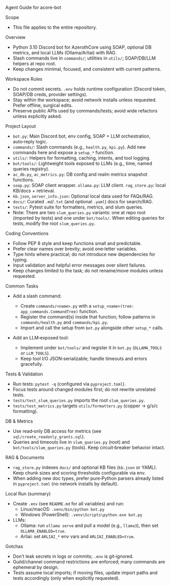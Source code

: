 Agent Guide for acore-bot

Scope

- This file applies to the entire repository.

Overview

- Python 3.10 Discord bot for AzerothCore using SOAP, optional DB metrics, and local LLMs (Ollama/Arliai) with RAG.
- Slash commands live in `commands/`; utilities in `utils/`; SOAP/DB/LLM helpers at repo root.
- Keep changes minimal, focused, and consistent with current patterns.

Workspace Rules

- Do not commit secrets. `.env` holds runtime configuration (Discord token, SOAP/DB creds, provider settings).
- Stay within the workspace; avoid network installs unless requested. Prefer offline, surgical edits.
- Preserve public APIs used by commands/tests; avoid wide refactors unless explicitly asked.

Project Layout

- `bot.py`: Main Discord bot, env config, SOAP + LLM orchestration, auto‑reply logic.
- `commands/`: Slash commands (e.g., `health.py`, `kpi.py`). Add new commands here and expose a `setup_*` function.
- `utils/`: Helpers for formatting, caching, intents, and tool logging.
- `bot/tools/`: Lightweight tools exposed to LLMs (e.g., time, named queries registry).
- `ac_db.py`, `ac_metrics.py`: DB config and realm metrics snapshot functions.
- `soap.py`: SOAP client wrapper. `ollama.py`: LLM client. `rag_store.py`: local KB/docs + retrieval.
- `kb.json`, `server_info.json`: Optional local data used for FAQs/RAG.
- `docs/`: Curated `.md`/`.txt` (and optional `.yaml`) docs for search/RAG.
- `tests/`: Pytest suite for formatters, metrics, and slum queries.
- Note: There are two `slum_queries.py` variants: one at repo root (imported by tests) and one under `bot/tools/`. When editing queries for tests, modify the root `slum_queries.py`.

Coding Conventions

- Follow PEP 8 style and keep functions small and predictable.
- Prefer clear names over brevity; avoid one‑letter variables.
- Type hints where practical; do not introduce new dependencies for typing.
- Input validation and helpful error messages over silent failures.
- Keep changes limited to the task; do not rename/move modules unless requested.

Common Tasks

- Add a slash command:
  - Create `commands/<name>.py` with a `setup_<name>(tree: app_commands.CommandTree)` function.
  - Register the command(s) inside that function; follow patterns in `commands/health.py` and `commands/kpi.py`.
  - Import and call the setup from `bot.py` alongside other `setup_*` calls.

- Add an LLM‑exposed tool:
  - Implement under `bot/tools/` and register it in `bot.py` (`OLLAMA_TOOLS` or `LLM_TOOLS`).
  - Keep tool I/O JSON‑serializable; handle timeouts and errors gracefully.

Tests & Validation

- Run tests: `pytest -q` (configured via `pyproject.toml`).
- Focus tests around changed modules first; do not rewrite unrelated tests.
- `tests/test_slum_queries.py` imports the root `slum_queries.py`.
- `tests/test_metrics.py` targets `utils/formatters.py` (copper → g/s/c formatting).

DB & Metrics

- Use read‑only DB access for metrics (see `sql/create_readonly_grants.sql`).
- Queries and timeouts live in `slum_queries.py` (root) and `bot/tools/slum_queries.py` (tools). Keep circuit‑breaker behavior intact.

RAG & Documents

- `rag_store.py` indexes `docs/` and optional KB files (`kb.json` or YAML). Keep chunk sizes and scoring thresholds configurable via env.
- When adding new doc types, prefer pure‑Python parsers already listed in `pyproject.toml` (no network installs by default).

Local Run (summary)

- Create `.env` (see `README.md` for all variables) and run:
  - Linux/macOS: `.venv/bin/python bot.py`
  - Windows (PowerShell): `.venv\Scripts\python.exe bot.py`
- LLMs:
  - Ollama: run `ollama serve` and pull a model (e.g., `llama3`), then set `OLLAMA_ENABLED=true`.
  - Arliai: set `ARLIAI_*` env vars and `ARLIAI_ENABLED=true`.

Gotchas

- Don’t leak secrets in logs or commits; `.env` is git‑ignored.
- Guild/channel command restrictions are enforced; many commands are ephemeral by design.
- Tests assume local imports; if moving files, update import paths and tests accordingly (only when explicitly requested).
